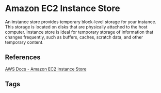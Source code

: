# Amazon EC2 Instance Store

An instance store provides temporary block-level storage for your instance. This storage is located on disks that are physically attached to the host computer. Instance store is ideal for temporary storage of information that changes frequently, such as buffers, caches, scratch data, and other temporary content.  

## References
[AWS Docs - Amazon EC2 Instance Store](https://docs.aws.amazon.com/AWSEC2/latest/UserGuide/InstanceStorage.html)  

## Tags
